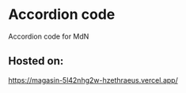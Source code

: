 # Accordion code

Accordion code for MdN

## Hosted on:

https://magasin-5l42nhg2w-hzethraeus.vercel.app/
